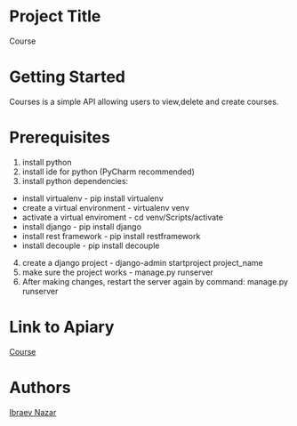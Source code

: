 # Project Title
Course

# Getting Started
Courses is a simple API allowing users to view,delete and create courses.

# Prerequisites
1. install python
2. install ide for python (PyCharm recommended)
3. install python dependencies:
* install virtualenv - pip install virtualenv
* create a virtual environment - virtualenv venv
* activate a virtual enviroment - cd venv/Scripts/activate
* install django - pip install django
* install rest framework - pip install restframework
* install decouple - pip install decouple
4. create a django project - django-admin startproject project_name
5. make sure the project works - manage.py runserver
6. After making changes, restart the server again by command: manage.py runserver

# Link to Apiary
[Course](https://course12.docs.apiary.io/#reference/0/courses-collection/list-all-courses?console=1)

# Authors
[Ibraev Nazar](https://github.com/inbraev)
